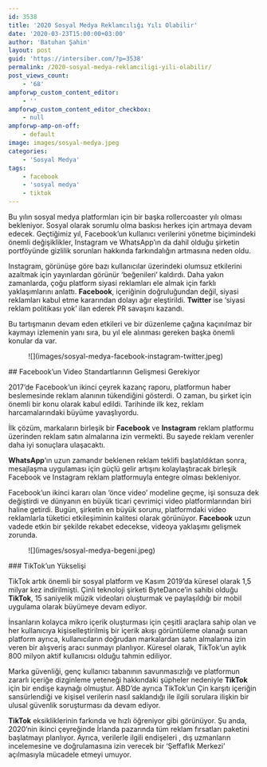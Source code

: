 ```yaml
---
id: 3538
title: '2020 Sosyal Medya Reklamcılığı Yılı Olabilir'
date: '2020-03-23T15:00:00+03:00'
author: 'Batuhan Şahin'
layout: post
guid: 'https://intersiber.com/?p=3538'
permalink: /2020-sosyal-medya-reklamciligi-yili-olabilir/
post_views_count:
    - '68'
ampforwp_custom_content_editor:
    - ''
ampforwp_custom_content_editor_checkbox:
    - null
ampforwp-amp-on-off:
    - default
image: images/sosyal-medya.jpeg
categories:
    - 'Sosyal Medya'
tags:
    - facebook
    - 'sosyal medya'
    - tiktok
---
```


Bu yılın sosyal medya platformları için bir başka rollercoaster yılı olması bekleniyor. Sosyal olarak sorumlu olma baskısı herkes için artmaya devam edecek. Geçtiğimiz yıl, Facebook’un kullanıcı verilerini yönetme biçimindeki önemli değişiklikler, Instagram ve WhatsApp’ın da dahil olduğu şirketin portföyünde gizlilik sorunları hakkında farkındalığın artmasına neden oldu.

Instagram, görünüşe göre bazı kullanıcılar üzerindeki olumsuz etkilerini azaltmak için yayınlardan görünür ‘beğenileri’ kaldırdı. Daha yakın zamanlarda, çoğu platform siyasi reklamları ele almak için farklı yaklaşımlarını anlattı. **Facebook**, içeriğinin doğruluğundan değil, siyasi reklamları kabul etme kararından dolayı ağır eleştirildi. **Twitter** ise ‘siyasi reklam politikası yok’ ilan ederek PR savaşını kazandı.

Bu tartışmanın devam eden etkileri ve bir düzenleme çağına kaçınılmaz bir kaymayı izlemenin yanı sıra, bu yıl ele alınması gereken başka önemli konular da var.

<figure class="wp-block-image size-large">![](images/sosyal-medya-facebook-instagram-twitter.jpeg)</figure>## Facebook’un Video Standartlarının Gelişmesi Gerekiyor

2017’de Facebook’un ikinci çeyrek kazanç raporu, platformun haber beslemesinde reklam alanının tükendiğini gösterdi. O zaman, bu şirket için önemli bir konu olarak kabul edildi. Tarihinde ilk kez, reklam harcamalarındaki büyüme yavaşlıyordu.

İlk çözüm, markaların birleşik bir **Facebook** ve **Instagram** reklam platformu üzerinden reklam satın almalarına izin vermekti. Bu sayede reklam verenler daha iyi sonuçlara ulaşacaktı.

**WhatsApp**‘ın uzun zamandır beklenen reklam teklifi başlatıldıktan sonra, mesajlaşma uygulaması için güçlü gelir artışını kolaylaştıracak birleşik Facebook ve Instagram reklam platformuyla entegre olması bekleniyor.

Facebook’un ikinci kararı olan ‘önce video’ modeline geçme, işi sonsuza dek değiştirdi ve dünyanın en büyük ticari çevrimiçi video platformlarından biri haline getirdi. Bugün, şirketin en büyük sorunu, platformdaki video reklamlarla tüketici etkileşiminin kalitesi olarak görünüyor. **Facebook** uzun vadede etkin bir şekilde rekabet edecekse, videoya yaklaşımı gelişmek zorunda.

<figure class="wp-block-image size-full">![](images/sosyal-medya-begeni.jpeg)</figure>### TikTok’un Yükselişi

TikTok artık önemli bir sosyal platform ve Kasım 2019’da küresel olarak 1,5 milyar kez indirilmişti. Çinli teknoloji şirketi ByteDance’in sahibi olduğu **TikTok**, 15 saniyelik müzik videoları oluşturmak ve paylaşıldığı bir mobil uygulama olarak büyümeye devam ediyor.

İnsanların kolayca mikro içerik oluşturması için çeşitli araçlara sahip olan ve her kullanıcıya kişiselleştirilmiş bir içerik akışı görüntüleme olanağı sunan platform ayrıca, kullanıcıların doğrudan markalardan satın almalarına izin veren bir alışveriş aracı sunmayı planlıyor. Küresel olarak, TikTok’un aylık 800 milyon aktif kullanıcısı olduğu tahmin ediliyor.

Marka güvenliği, genç kullanıcı tabanının savunmasızlığı ve platformun zararlı içeriğe dizginleme yeteneği hakkındaki şüpheler nedeniyle **TikTok** için bir endişe kaynağı olmuştur. ABD’de ayrıca TikTok’un Çin karşıtı içeriğin sansürlendiği ve kişisel verilerin nasıl saklandığı ile ilgili sorulara ilişkin bir ulusal güvenlik soruşturması da devam ediyor.

**TikTok** eksikliklerinin farkında ve hızlı öğreniyor gibi görünüyor. Şu anda, 2020’nin ikinci çeyreğinde İrlanda pazarında tüm reklam fırsatları paketini başlatmayı planlıyor. Ayrıca, verilerle ilgili endişeleri , dış uzmanların incelemesine ve doğrulamasına izin verecek bir ‘Şeffaflık Merkezi’ açılmasıyla mücadele etmeyi umuyor.